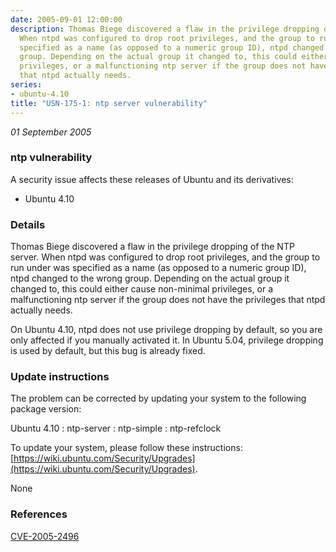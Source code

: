 ```yaml
---
date: 2005-09-01 12:00:00
description: Thomas Biege discovered a flaw in the privilege dropping of the NTP server.
  When ntpd was configured to drop root privileges, and the group to run under was
  specified as a name (as opposed to a numeric group ID), ntpd changed to the wrong
  group. Depending on the actual group it changed to, this could either cause non-minimal
  privileges, or a malfunctioning ntp server if the group does not have the privileges
  that ntpd actually needs.
series:
- ubuntu-4.10
title: "USN-175-1: ntp server vulnerability"
---
```


*01 September 2005*

### ntp vulnerability

A security issue affects these releases of Ubuntu and its derivatives:

* Ubuntu 4.10

### Details

Thomas Biege discovered a flaw in the privilege dropping of the NTP server. When ntpd was configured to drop root privileges, and the group to run under was specified as a name (as opposed to a numeric group ID), ntpd changed to the wrong group. Depending on the actual group it changed to, this could either cause non-minimal privileges, or a malfunctioning ntp server if the group does not have the privileges that ntpd actually needs.

On Ubuntu 4.10, ntpd does not use privilege dropping by default, so you are only affected if you manually activated it. In Ubuntu 5.04, privilege dropping is used by default, but this bug is already fixed.

### Update instructions

The problem can be corrected by updating your system to the following package version:

Ubuntu 4.10
 : ntp-server 
 : ntp-simple 
 : ntp-refclock 

To update your system, please follow these instructions: [https://wiki.ubuntu.com/Security/Upgrades](https://wiki.ubuntu.com/Security/Upgrades).

None

### References

 
 [CVE-2005-2496](http://people.ubuntu.com/~ubuntu-security/cve/CVE-2005-2496)